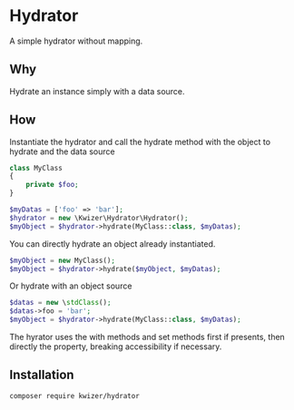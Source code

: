 # Hydrator

A simple hydrator without mapping.

## Why

Hydrate an instance simply with a data source.

## How

Instantiate the hydrator and call the hydrate method with the object to hydrate and the data source

```php
class MyClass
{
    private $foo;
}

$myDatas = ['foo' => 'bar'];
$hydrator = new \Kwizer\Hydrator\Hydrator();
$myObject = $hydrator->hydrate(MyClass::class, $myDatas);
```

You can directly hydrate an object already instantiated.

```php
$myObject = new MyClass();
$myObject = $hydrator->hydrate($myObject, $myDatas);
```

Or hydrate with an object source

```php
$datas = new \stdClass();
$datas->foo = 'bar';
$myObject = $hydrator->hydrate(MyClass::class, $myDatas);
```

The hyrator uses the with methods and set methods first if presents, then directly the property, breaking accessibility if necessary.

## Installation

```bash
composer require kwizer/hydrator
```
